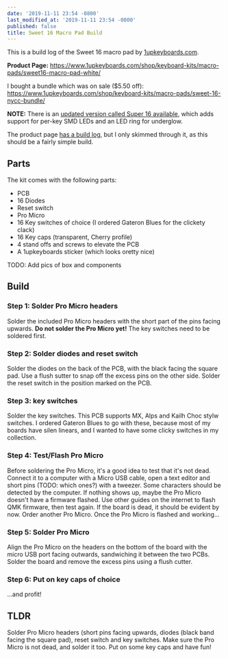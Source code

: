 ```yaml
---
date: '2019-11-11 23:54 -0800'
last_modified_at: '2019-11-11 23:54 -0800'
published: false
title: Sweet 16 Macro Pad Build
---
```

This is a build log of the Sweet 16 macro pad by [1upkeyboards.com](https://www.1upkeyboards.com/).

**Product Page:** https://www.1upkeyboards.com/shop/keyboard-kits/macro-pads/sweet16-macro-pad-white/

I bought a bundle which was on sale ($5.50 off): https://www.1upkeyboards.com/shop/keyboard-kits/macro-pads/sweet-16-nycc-bundle/

**NOTE:** There is an [updated version called Super 16 available](https://www.1upkeyboards.com/shop/keyboard-kits/macro-pads/super-16-macro-pad/), which adds support for per-key SMD LEDs  and an LED ring for underglow.

The product page [has a build log](https://www.1upkeyboards.com/instructions-downloads/sweet-16-instructions/), but I only skimmed through it, as this should be a fairly simple build.

## Parts

The kit comes with the following parts:
* PCB
* 16 Diodes
* Reset switch
* Pro Micro
* 16 Key switches of choice (I ordered Gateron Blues for the clickety clack)
* 16 Key caps (transparent, Cherry profile)
* 4 stand offs and screws to elevate the PCB
* A 1upkeyboards sticker (which looks oretty nice)

TODO: Add pics of box and components

## Build

### Step 1: Solder Pro Micro headers

Solder the included Pro Micro headers with the short part of the pins facing upwards. **Do not solder the Pro Micro yet!** The key switches need to be soldered first.

### Step 2: Solder diodes and reset switch

Solder the diodes on the back of the PCB, with the black facing the square pad. Use a flush sutter to snap off the excess pins on the other side. Solder the reset switch in the position marked on the PCB.

### Step 3: key switches

Solder the key switches. This PCB supports MX, Alps and Kailh Choc stylw switches. I ordered Gateron Blues to go with these, because most of my boards have silen linears, and I wanted to have some clicky switches in my collection.

### Step 4: Test/Flash Pro Micro

Before soldering the Pro Micro, it's a good idea to test that it's not dead. Connect it to a computer with a Micro USB cable, open a text editor and short pins (TODO: which ones?) with a tweezer. Some characters should be detected by the computer. If nothing shows up, maybe the Pro Micro doesn't have a firmware flashed. Use other guides on the internet to flash QMK firmware, then test again. If the board is dead, it should be evident by now. Order another Pro Micro. Once the Pro Micro is flashed and working...

### Step 5: Solder Pro Micro

Align the Pro Micro on the headers on the bottom of the board with the micro USB port facing outwards, sandwiching it between the two PCBs. Solder the board and remove the excess pins using a flush cutter.

### Step 6: Put on key caps of choice

...and profit!

## TLDR

Solder Pro Micro headers (short pins facing upwards, diodes (black band facing the square pad), reset switch and key switches. Make sure the Pro Micro is not dead, and solder it too. Put on some key caps and have fun!